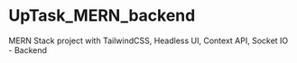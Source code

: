 # UpTask_MERN_backend
MERN Stack project with TailwindCSS, Headless UI, Context API, Socket IO - Backend
